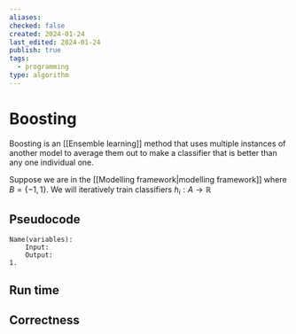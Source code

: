 ```yaml
---
aliases: 
checked: false
created: 2024-01-24
last_edited: 2024-01-24
publish: true
tags:
  - programming
type: algorithm
---
```

# Boosting

Boosting is an [[Ensemble learning]] method that uses multiple instances of another model to average them out to make a classifier that is better than any one individual one.

Suppose we are in the [[Modelling framework|modelling framework]] where $B = \{-1,1\}$. We will iteratively train classifiers $h_i: A \rightarrow \mathbb{R}$   

## Pseudocode

```pseudocode
Name(variables):
	Input:
	Output:
1. 
```

## Run time



## Correctness

